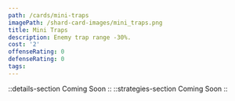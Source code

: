 ```yaml
---
path: /cards/mini-traps
imagePath: /shard-card-images/mini_traps.png
title: Mini Traps
description: Enemy trap range -30%.
cost: '2'
offenseRating: 0
defenseRating: 0
tags:
---
```

::details-section
Coming Soon
::
::strategies-section
Coming Soon
::